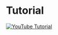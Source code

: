 # Tutorial
[![YouTube Tutorial](http://img.youtube.com/vi/tpXNiIVh4sM/0.jpg)](https://youtu.be/tpXNiIVh4sM)